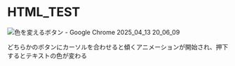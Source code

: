 # HTML_TEST

![色を変えるボタン - Google Chrome 2025_04_13 20_06_09](https://github.com/user-attachments/assets/2a1800eb-b4fd-4c70-811a-c4b5c2e4bb52)

どちらかのボタンにカーソルを合わせると傾くアニメーションが開始され、押下するとテキストの色が変わる
